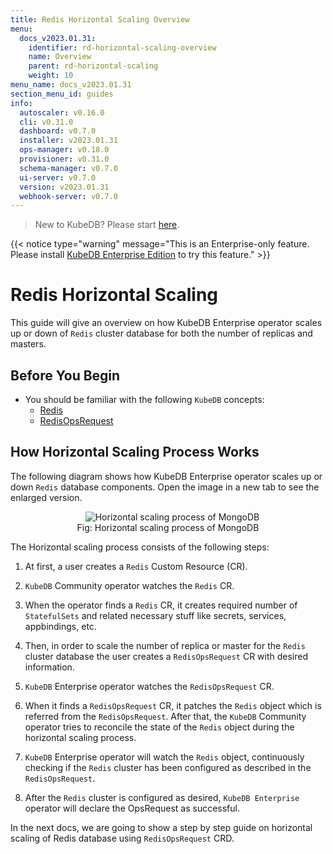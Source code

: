 ```yaml
---
title: Redis Horizontal Scaling Overview
menu:
  docs_v2023.01.31:
    identifier: rd-horizontal-scaling-overview
    name: Overview
    parent: rd-horizontal-scaling
    weight: 10
menu_name: docs_v2023.01.31
section_menu_id: guides
info:
  autoscaler: v0.16.0
  cli: v0.31.0
  dashboard: v0.7.0
  installer: v2023.01.31
  ops-manager: v0.18.0
  provisioner: v0.31.0
  schema-manager: v0.7.0
  ui-server: v0.7.0
  version: v2023.01.31
  webhook-server: v0.7.0
---
```


> New to KubeDB? Please start [here](/docs/v2023.01.31/README).

{{< notice type="warning" message="This is an Enterprise-only feature. Please install [KubeDB Enterprise Edition](/docs/v2023.01.31/setup/install/enterprise) to try this feature." >}}

# Redis Horizontal Scaling

This guide will give an overview on how KubeDB Enterprise operator scales up or down of `Redis` cluster database for both the number of replicas and masters.

## Before You Begin

- You should be familiar with the following `KubeDB` concepts:
  - [Redis](/docs/v2023.01.31/guides/redis/concepts/redis)
  - [RedisOpsRequest](/docs/v2023.01.31/guides/redis/concepts/opsrequest)

## How Horizontal Scaling Process Works

The following diagram shows how KubeDB Enterprise operator scales up or down `Redis` database components. Open the image in a new tab to see the enlarged version.

<figure align="center">
  <img alt="Horizontal scaling process of MongoDB" src="/docs/v2023.01.31/images/day-2-operation/mongodb/mg-horizontal-scaling.svg">
<figcaption align="center">Fig: Horizontal scaling process of MongoDB</figcaption>
</figure>

The Horizontal scaling process consists of the following steps:

1. At first, a user creates a `Redis` Custom Resource (CR).

2. `KubeDB` Community operator watches the `Redis` CR.

3. When the operator finds a `Redis` CR, it creates required number of `StatefulSets` and related necessary stuff like secrets, services, appbindings, etc.

4. Then, in order to scale the number of replica or master for the `Redis` cluster database the user creates a `RedisOpsRequest` CR with desired information.

5. `KubeDB` Enterprise operator watches the `RedisOpsRequest` CR.

6. When it finds a `RedisOpsRequest` CR, it patches the `Redis` object which is referred from the `RedisOpsRequest`. After that, the `KubeDB` Community operator tries to reconcile the state of the `Redis` object during the horizontal scaling process.  

7. `KubeDB` Enterprise operator will watch the `Redis` object, continuously checking if the `Redis` cluster has been configured as described in the `RedisOpsRequest`.

8. After the `Redis` cluster is configured as desired, `KubeDB Enterprise` operator will declare the OpsRequest as successful.

In the next docs, we are going to show a step by step guide on horizontal scaling of Redis database using `RedisOpsRequest` CRD.
